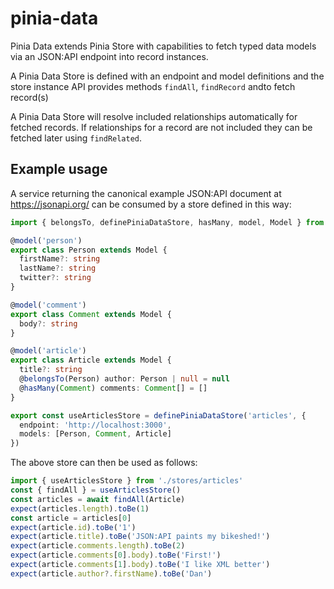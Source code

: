# pinia-data

Pinia Data extends Pinia Store with capabilities to fetch typed data models via an JSON:API endpoint into record instances.

A Pinia Data Store is defined with an endpoint and model definitions and the store instance API provides methods `findAll`, `findRecord` andto fetch record(s)

A Pinia Data Store will resolve included relationships automatically for fetched records. If relationships for a record are not included they can be fetched later using `findRelated`.

## Example usage

A service returning the canonical example JSON:API document at https://jsonapi.org/ can be consumed by a store defined in this way:

```ts
import { belongsTo, definePiniaDataStore, hasMany, model, Model } from 'pinia-data'

@model('person')
export class Person extends Model {
  firstName?: string
  lastName?: string
  twitter?: string
}

@model('comment')
export class Comment extends Model {
  body?: string
}

@model('article')
export class Article extends Model {
  title?: string
  @belongsTo(Person) author: Person | null = null
  @hasMany(Comment) comments: Comment[] = []
}

export const useArticlesStore = definePiniaDataStore('articles', {
  endpoint: 'http://localhost:3000',
  models: [Person, Comment, Article]
})
```

The above store can then be used as follows:

```ts
import { useArticlesStore } from './stores/articles'
const { findAll } = useArticlesStore()
const articles = await findAll(Article)
expect(articles.length).toBe(1)
const article = articles[0]
expect(article.id).toBe('1')
expect(article.title).toBe('JSON:API paints my bikeshed!')
expect(article.comments.length).toBe(2)
expect(article.comments[0].body).toBe('First!')
expect(article.comments[1].body).toBe('I like XML better')
expect(article.author?.firstName).toBe('Dan')
```